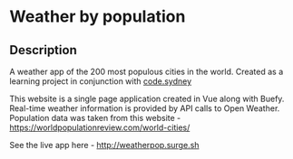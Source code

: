 # Weather by population

## Description
A weather app of the 200 most populous cities in the world. Created as a learning project in conjunction with <a href="http://code.sydney">code.sydney</a>

This website is a single page application created in Vue along with Buefy. Real-time weather information is provided by API calls to Open Weather. Population data was taken from this website - <a href="https://worldpopulationreview.com/world-cities/">https://worldpopulationreview.com/world-cities/</a>

See the live app here - <a href="http://weatherpop.surge.sh">http://weatherpop.surge.sh</a>

